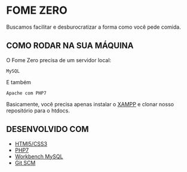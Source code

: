 # FOME ZERO

Buscamos facilitar e desburocratizar a forma como você pede comida.

## COMO RODAR NA SUA MÁQUINA

O Fome Zero precisa de um servidor local:

```
MySQL
```
E também
```
Apache com PHP7
```

Basicamente, você precisa apenas instalar o [XAMPP](https://www.apachefriends.org/xampp-files/7.3.1/xampp-win32-7.3.1-0-VC15-installer.exe) e clonar nosso repositório para o htdocs.

## DESENVOLVIDO COM

* [HTMl5/CSS3](https://www.w3schools.com/)
* [PHP7](https://secure.php.net/manual/en/)
* [Workbench MySQL](https://www.mysql.com/products/workbench/)
* [Git SCM](https://git-scm.com/)